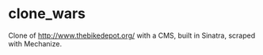 clone_wars
==========

Clone of http://www.thebikedepot.org/ with a CMS, built in Sinatra, scraped with Mechanize.
